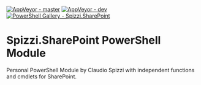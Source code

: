 [![AppVeyor - master](https://ci.appveyor.com/api/projects/status/c5obh63j8rh6yaml/branch/master?svg=true)](https://ci.appveyor.com/project/claudiospizzi/spizzi-sharepoint/branch/master) [![AppVeyor - dev](https://ci.appveyor.com/api/projects/status/c5obh63j8rh6yaml/branch/dev?svg=true)](https://ci.appveyor.com/project/claudiospizzi/spizzi-sharepoint/branch/dev) [![PowerShell Gallery - Spizzi.SharePoint](https://img.shields.io/badge/PowerShell%20Gallery-Spizzi.SharePoint-0072C6.svg)](https://www.powershellgallery.com/packages/Spizzi.SharePoint)

# Spizzi.SharePoint PowerShell Module
Personal PowerShell Module by Claudio Spizzi with independent functions and cmdlets for SharePoint.
